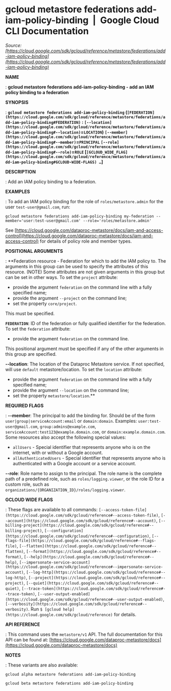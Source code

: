 # gcloud metastore federations add-iam-policy-binding  |  Google Cloud CLI Documentation

*Source: [https://cloud.google.com/sdk/gcloud/reference/metastore/federations/add-iam-policy-binding](https://cloud.google.com/sdk/gcloud/reference/metastore/federations/add-iam-policy-binding)*

**NAME**

: **gcloud metastore federations add-iam-policy-binding - add an IAM policy binding to a federation**

**SYNOPSIS**

: **`gcloud metastore federations add-iam-policy-binding` (`[FEDERATION](https://cloud.google.com/sdk/gcloud/reference/metastore/federations/add-iam-policy-binding#FEDERATION)` : `[--location](https://cloud.google.com/sdk/gcloud/reference/metastore/federations/add-iam-policy-binding#--location)`=`LOCATION`) `[--member](https://cloud.google.com/sdk/gcloud/reference/metastore/federations/add-iam-policy-binding#--member)`=`PRINCIPAL` `[--role](https://cloud.google.com/sdk/gcloud/reference/metastore/federations/add-iam-policy-binding#--role)`=`ROLE` [`[GCLOUD_WIDE_FLAG](https://cloud.google.com/sdk/gcloud/reference/metastore/federations/add-iam-policy-binding#GCLOUD-WIDE-FLAGS) …`]**

**DESCRIPTION**

: Add an IAM policy binding to a federation.

**EXAMPLES**

: To add an IAM policy binding for the role of `roles/metastore.admin`
for the user `test-user@gmail.com`, run:

```
gcloud metastore federations add-iam-policy-binding my-federation --member='user:test-user@gmail.com' --role='roles/metastore.admin'
```

See [https://cloud.google.com/dataproc-metastore/docs/iam-and-access-control](https://cloud.google.com/dataproc-metastore/docs/iam-and-access-control)
for details of policy role and member types.

**POSITIONAL ARGUMENTS**

: **Federation resource - Federation for which to add the IAM policy to. The
arguments in this group can be used to specify the attributes of this resource.
(NOTE) Some attributes are not given arguments in this group but can be set in
other ways.
To set the `project` attribute:

- provide the argument `federation` on the command line with a fully
specified name;
- provide the argument `--project` on the command line;
- set the property `core/project`.

This must be specified.

**`FEDERATION`**:
ID of the federation or fully qualified identifier for the federation.
To set the `federation` attribute:

- provide the argument `federation` on the command line.

This positional argument must be specified if any of the other arguments in this
group are specified.

**--location**:
The location of the Dataproc Metastore service.
If not specified, will use `default` metastore/location.
To set the `location` attribute:

- provide the argument `federation` on the command line with a fully
specified name;
- provide the argument `--location` on the command line;
- set the property `metastore/location`.**

**REQUIRED FLAGS**

: **--member**:
The principal to add the binding for. Should be of the form
`user|group|serviceAccount:email` or `domain:domain`.
Examples: `user:test-user@gmail.com`,
`group:admins@example.com`,
`serviceAccount:test123@example.domain.com`, or
`domain:example.domain.com`.
Some resources also accept the following special values:

- `allUsers` - Special identifier that represents anyone who is on the
internet, with or without a Google account.
- `allAuthenticatedUsers` - Special identifier that represents anyone
who is authenticated with a Google account or a service account.

**--role**:
Role name to assign to the principal. The role name is the complete path of a
predefined role, such as `roles/logging.viewer`, or the role ID for a
custom role, such as
`organizations/{ORGANIZATION_ID}/roles/logging.viewer`.

**GCLOUD WIDE FLAGS**

: These flags are available to all commands: `[--access-token-file](https://cloud.google.com/sdk/gcloud/reference#--access-token-file)`,
`[--account](https://cloud.google.com/sdk/gcloud/reference#--account)`, `[--billing-project](https://cloud.google.com/sdk/gcloud/reference#--billing-project)`,
`[--configuration](https://cloud.google.com/sdk/gcloud/reference#--configuration)`,
`[--flags-file](https://cloud.google.com/sdk/gcloud/reference#--flags-file)`,
`[--flatten](https://cloud.google.com/sdk/gcloud/reference#--flatten)`, `[--format](https://cloud.google.com/sdk/gcloud/reference#--format)`, `[--help](https://cloud.google.com/sdk/gcloud/reference#--help)`, `[--impersonate-service-account](https://cloud.google.com/sdk/gcloud/reference#--impersonate-service-account)`,
`[--log-http](https://cloud.google.com/sdk/gcloud/reference#--log-http)`,
`[--project](https://cloud.google.com/sdk/gcloud/reference#--project)`, `[--quiet](https://cloud.google.com/sdk/gcloud/reference#--quiet)`, `[--trace-token](https://cloud.google.com/sdk/gcloud/reference#--trace-token)`, `[--user-output-enabled](https://cloud.google.com/sdk/gcloud/reference#--user-output-enabled)`,
`[--verbosity](https://cloud.google.com/sdk/gcloud/reference#--verbosity)`.
Run `$ [gcloud help](https://cloud.google.com/sdk/gcloud/reference)` for details.

**API REFERENCE**

: This command uses the `metastore/v1` API. The full documentation for
this API can be found at: [https://cloud.google.com/dataproc-metastore/docs](https://cloud.google.com/dataproc-metastore/docs)

**NOTES**

: These variants are also available:

```
gcloud alpha metastore federations add-iam-policy-binding
```

```
gcloud beta metastore federations add-iam-policy-binding
```